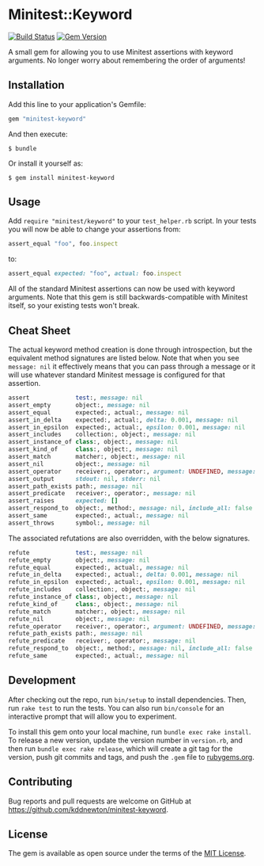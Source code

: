 # Minitest::Keyword

[![Build Status](https://github.com/kddnewton/minitest-keyword/workflows/Main/badge.svg)](https://github.com/kddnewton/minitest-keyword/actions)
[![Gem Version](https://img.shields.io/gem/v/minitest-keyword.svg)](https://rubygems.org/gems/minitest-keyword)

A small gem for allowing you to use Minitest assertions with keyword arguments. No longer worry about remembering the order of arguments!

## Installation

Add this line to your application's Gemfile:

```ruby
gem "minitest-keyword"
```

And then execute:

    $ bundle

Or install it yourself as:

    $ gem install minitest-keyword

## Usage

Add `require "minitest/keyword"` to your `test_helper.rb` script. In your tests you will now be able to change your assertions from:

```ruby
assert_equal "foo", foo.inspect
```

to:

```ruby
assert_equal expected: "foo", actual: foo.inspect
```

All of the standard Minitest assertions can now be used with keyword arguments. Note that this gem is still backwards-compatible with Minitest itself, so your existing tests won't break.

## Cheat Sheet

The actual keyword method creation is done through introspection, but the equivalent method signatures are listed below. Note that when you see `message: nil` it effectively means that you can pass through a message or it will use whatever standard Minitest message is configured for that assertion.

```ruby
assert             test:, message: nil
assert_empty       object:, message: nil
assert_equal       expected:, actual:, message: nil
assert_in_delta    expected:, actual:, delta: 0.001, message: nil
assert_in_epsilon  expected:, actual:, epsilon: 0.001, message: nil
assert_includes    collection:, object:, message: nil
assert_instance_of class:, object:, message: nil
assert_kind_of     class:, object:, message: nil
assert_match       matcher:, object:, message: nil
assert_nil         object:, message: nil
assert_operator    receiver:, operator:, argument: UNDEFINED, message: nil
assert_output      stdout: nil, stderr: nil
assert_path_exists path:, message: nil
assert_predicate   receiver:, operator:, message: nil
assert_raises      expected: []
assert_respond_to  object:, method:, message: nil, include_all: false
assert_same        expected:, actual:, message: nil
assert_throws      symbol:, message: nil
```

The associated refutations are also overridden, with the below signatures.

```ruby
refute             test:, message: nil
refute_empty       object:, message: nil
refute_equal       expected:, actual:, message: nil
refute_in_delta    expected:, actual:, delta: 0.001, message: nil
refute_in_epsilon  expected:, actual:, epsilon: 0.001, message: nil
refute_includes    collection:, object:, message: nil
refute_instance_of class:, object:, message: nil
refute_kind_of     class:, object:, message: nil
refute_match       matcher:, object:, message: nil
refute_nil         object:, message: nil
refute_operator    receiver:, operator:, argument: UNDEFINED, message: nil
refute_path_exists path:, message: nil
refute_predicate   receiver:, operator:, message: nil
refute_respond_to  object:, method:, message: nil, include_all: false
refute_same        expected:, actual:, message: nil
```

## Development

After checking out the repo, run `bin/setup` to install dependencies. Then, run `rake test` to run the tests. You can also run `bin/console` for an interactive prompt that will allow you to experiment.

To install this gem onto your local machine, run `bundle exec rake install`. To release a new version, update the version number in `version.rb`, and then run `bundle exec rake release`, which will create a git tag for the version, push git commits and tags, and push the `.gem` file to [rubygems.org](https://rubygems.org).

## Contributing

Bug reports and pull requests are welcome on GitHub at https://github.com/kddnewton/minitest-keyword.

## License

The gem is available as open source under the terms of the [MIT License](http://opensource.org/licenses/MIT).
